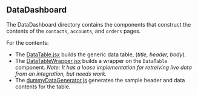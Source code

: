 ## DataDashboard

The DataDashboard directory contains the components that construct the contents of the `contacts`, `accounts`, and `orders` pages.

For the contents:
* The [DataTable.jsx](https://github.com/cloud-elements/ezra-sample-app/blob/main/src/components/DataDashboard/DataTable.jsx) builds the generic data table, (_title, header, body_).
* The [DataTableWrapper.jsx](https://github.com/cloud-elements/ezra-sample-app/blob/main/src/components/DataDashboard/DataTableWrapper.jsx) builds a wrapper on the `DataTable` component. *Note:* _It has a loose implementation for retreiving live data from an integration, but needs work._
* The [dummyDataGenerator.js](https://github.com/cloud-elements/ezra-sample-app/blob/main/src/components/DataDashboard/dummyDataGenerator.js) generates the sample header and data contents for the table.
